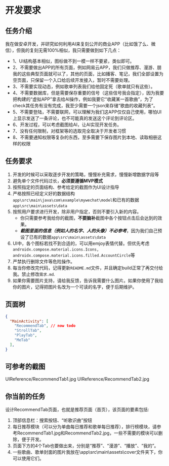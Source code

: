 # 开发要求
## 任务介绍
我在做安卓开发，并研究如何利用AI来复刻公开的商业APP（比如饿了么、微信），但我的复刻无需100%相似，我只需要做到如下几点：
- 1、UI结构基本相似，图标做不到一模一样不要紧，类似即可。
- 2、不需要做出APP的所有页面，例如网易云APP，我们只做推荐、漫游、朋我的这些典型页面就可以了，其他的页面，比如播客、笔记，我们全部设置为空页面，只保留一个入口给后续开发接入，暂时不需要处理。
- 3、不需要实现动态，例如歌单列表我们给他固定死（歌单就只有这些）。
- 4、不需要数据库，但是需要保存重要的信号（这些信号我会指定），因为我要把构建的“虚拟APP”拿去给AI操作，例如我要它“收藏某一首歌曲”，为了check其任务有没有完成，我至少需要一个json来存储“歌曲的收藏列表”。
- 5、不需要登陆，不需要联网，可以理解为我们这APP仅仅自己使用，哪怕UI上显示发送了一条评论，也不可能真的发送这个评论到评论区。
- 6、开发过程，可以考虑截图给AI，让AI实现开发任务。
- 7、没有任何限制，对框架等的选取完全取决于开发者习惯
- 8、不需要通知权限等复杂的东西，至多需要下保存图片到本地、读取相册这样的权限

## 任务要求
1. 开发的时候可以采取逐步开发的策略，慢慢补充需求，慢慢新增数据字段等
2. 避免单个文件代码过长，**必须要遵循MVP模式**
3. 按照指定的页面结构、参考给定的截图作为UI设计指导
4. 严格按照已经定义好的数据结构`app\src\main\java\com\example\mywechat\model`和已有的数据`app\src\main\assets\data`
5. 按照用户要求进行开发，除非用户指定，否则不要引入新的内容。
    - 你只需要参考我给你的截图，**不要脑补**截图中各个按钮点击后会达到的效果。
    - ***截图里面的信息（例如人的名字、人的头像）不必参考***，因为我们自己预设了已有的数据`app\src\main\assets\data`
6. UI中，各个图标若找不到合适的，可以用emjoy表情代替。但优先考虑`androidx.compose.material.icons.Icons, androidx.compose.material.icons.filled.AccountCircle`等
7. 严禁执行删除文件等危险操作。
8. 每当你修改完代码，记得更新`README.md`文件，并且确定build正常了再交付给我。禁止修改`需求.md`.
9. 如果你需要图片支持，请给我反馈，告诉我需要什么图片。如果你使用了我给你的图片，记得把图片名改为一个可读的名字，便于后期维护。

## 页面树
```json
{
  "MainActivity": [
    "RecommendTab", // now todo
    "StrollTab",
    "PlayTab",
    "MeTab"
  ],
}
```

## 可参考的截图
UIReference/RecommendTab1.jpg
UIReference/RecommendTab2.jpg

## 你当前的任务
设计RecommendTab页面，也就是推荐页面（首页），该页面的要素包括:
1. 顶部信息栏：搜索按钮、“听歌识曲”按钮
2. 每日推荐模块（可以分为单曲每日推荐和歌单每日推荐），排行榜模块，请参考RecommendTab1.jpg和RecommendTab2.jpg，一些不需要的模块可以删除，便于开发。
3. 页面下方的4个Tab也要做出来，分别是“推荐”、“漫游”、“播放”、“我的”。
4. 一些歌曲、歌单封面的图片我放在\app\src\main\assets\cover文件夹下，你可以使用它们。